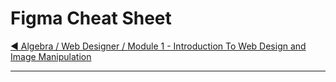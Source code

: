 # Figma Cheat Sheet

[:arrow_backward: Algebra / Web Designer / Module 1 - Introduction To Web Design and Image Manipulation](./)

---


